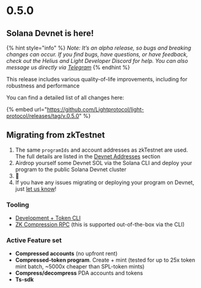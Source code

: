 # 0.5.0

## Solana Devnet is here! <a href="#zk-testnet-is-here" id="zk-testnet-is-here"></a>

{% hint style="info" %}
_Note: It’s an alpha release, so bugs and breaking changes can occur. If you find bugs, have questions, or have feedback, check out the Helius and Light Developer Discord for help. You can also message us directly via_ [_Telegram_](https://t.me/swen_light)
{% endhint %}

This release includes various quality-of-life improvements, including for robustness and performance

You can find a detailed list of all changes here:&#x20;

{% embed url="https://github.com/Lightprotocol/light-protocol/releases/tag/v.0.5.0" %}

## Migrating from zkTestnet

1. The same `programIds` and account addresses as zkTestnet are used. The full details are listed in the [Devnet Addresses](../../resources/addresses-and-urls.md) section
2. Airdrop yourself some Devnet SOL via the Solana CLI and deploy your program to the public Solana Devnet cluster
3. :tada:
4. If you have any issues migrating or deploying your program on Devnet, just [let us know](https://t.me/swen_light)!

### Tooling <a href="#tooling" id="tooling"></a>

* [Development + Token CLI](https://github.com/Lightprotocol/light-protocol/tree/main/cli)
* [ZK Compression RPC](https://github.com/helius-labs/photon) (this is supported out-of-the-box via the CLI)

### Active Feature set <a href="#active-feature-set" id="active-feature-set"></a>

* **Compressed accounts** (no upfront rent)
* **Compressed-token program**. Create + mint (tested for up to 25x token mint batch, \~5000x cheaper than SPL-token mints)
* **Compress/decompress** PDA accounts and tokens
* **Ts-sdk**

